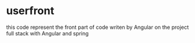 # userfront
this code represent the front  part of code writen by Angular on the project full stack with Angular and spring 
